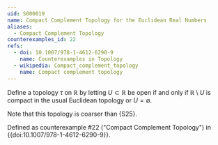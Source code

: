 ```yaml
---
uid: S000019
name: Compact Complement Topology for the Euclidean Real Numbers
aliases:
  - Compact Complement Topology
counterexamples_id: 22
refs:
  - doi: 10.1007/978-1-4612-6290-9 
    name: Counterexamples in Topology
  - wikipedia: Compact_complement_topology
    name: Compact complement topology
---
```


Define a topology $\tau$ on $\mathbb{R}$ by letting $U \subset \mathbb{R}$ be open if and only if $\mathbb{R} \setminus U$ is compact in the usual Euclidean topology or $U=\emptyset$.

Note that this topology is coarser than {S25}.

Defined as counterexample #22 ("Compact Complement Topology")
in {{doi:10.1007/978-1-4612-6290-9}}.

